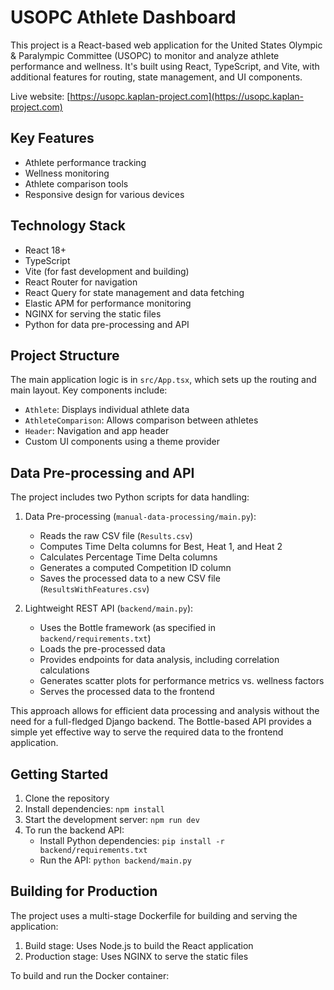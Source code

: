 # USOPC Athlete Dashboard

This project is a React-based web application for the United States Olympic & Paralympic Committee (USOPC) to monitor and analyze athlete performance and wellness. It's built using React, TypeScript, and Vite, with additional features for routing, state management, and UI components.

Live website: [https://usopc.kaplan-project.com](https://usopc.kaplan-project.com)

## Key Features

-   Athlete performance tracking
-   Wellness monitoring
-   Athlete comparison tools
-   Responsive design for various devices

## Technology Stack

-   React 18+
-   TypeScript
-   Vite (for fast development and building)
-   React Router for navigation
-   React Query for state management and data fetching
-   Elastic APM for performance monitoring
-   NGINX for serving the static files
-   Python for data pre-processing and API

## Project Structure

The main application logic is in `src/App.tsx`, which sets up the routing and main layout. Key components include:

-   `Athlete`: Displays individual athlete data
-   `AthleteComparison`: Allows comparison between athletes
-   `Header`: Navigation and app header
-   Custom UI components using a theme provider

## Data Pre-processing and API

The project includes two Python scripts for data handling:

1. Data Pre-processing (`manual-data-processing/main.py`):

    - Reads the raw CSV file (`Results.csv`)
    - Computes Time Delta columns for Best, Heat 1, and Heat 2
    - Calculates Percentage Time Delta columns
    - Generates a computed Competition ID column
    - Saves the processed data to a new CSV file (`ResultsWithFeatures.csv`)

2. Lightweight REST API (`backend/main.py`):
    - Uses the Bottle framework (as specified in `backend/requirements.txt`)
    - Loads the pre-processed data
    - Provides endpoints for data analysis, including correlation calculations
    - Generates scatter plots for performance metrics vs. wellness factors
    - Serves the processed data to the frontend

This approach allows for efficient data processing and analysis without the need for a full-fledged Django backend. The Bottle-based API provides a simple yet effective way to serve the required data to the frontend application.

## Getting Started

1. Clone the repository
2. Install dependencies: `npm install`
3. Start the development server: `npm run dev`
4. To run the backend API:
    - Install Python dependencies: `pip install -r backend/requirements.txt`
    - Run the API: `python backend/main.py`

## Building for Production

The project uses a multi-stage Dockerfile for building and serving the application:

1. Build stage: Uses Node.js to build the React application
2. Production stage: Uses NGINX to serve the static files

To build and run the Docker container:
